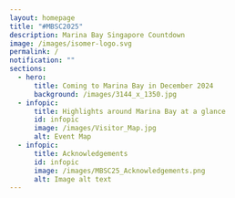 ```yaml
---
layout: homepage
title: "#MBSC2025"
description: Marina Bay Singapore Countdown
image: /images/isomer-logo.svg
permalink: /
notification: ""
sections:
  - hero:
      title: Coming to Marina Bay in December 2024
      background: /images/3144_x_1350.jpg
  - infopic:
      title: Highlights around Marina Bay at a glance
      id: infopic
      image: /images/Visitor_Map.jpg
      alt: Event Map
  - infopic:
      title: Acknowledgements
      id: infopic
      image: /images/MBSC25_Acknowledgements.png
      alt: Image alt text
---
```

